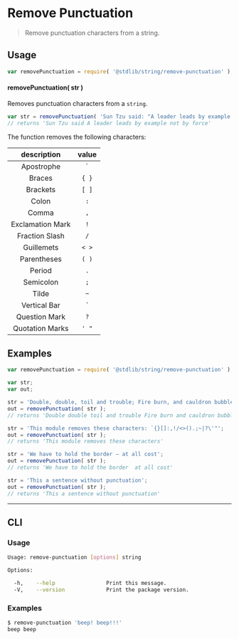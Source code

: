 # Remove Punctuation

> Remove punctuation characters from a string.


<section class="intro">

</section>

<!-- /.intro -->


<section class="usage">

## Usage

``` javascript
var removePunctuation = require( '@stdlib/string/remove-punctuation' );
```

#### removePunctuation( str )

Removes punctuation characters from a `string`.


``` javascript
var str = removePunctuation( 'Sun Tzu said: "A leader leads by example not by force."' );
// returns 'Sun Tzu said A leader leads by example not by force'
```

The function removes the following characters:

| description      | value   |
|:----------------:|:-------:|
| Apostrophe       | `` ` `` |
| Braces           | `{ }`   |
| Brackets         | `[ ]`   |
| Colon            | `:`     |
| Comma            | `,`     |
| Exclamation Mark | `!`     |
| Fraction Slash   | `/`     |
| Guillemets       | `< >`   |
| Parentheses      | `( )`   |
| Period           | `.`     |
| Semicolon        | `;`     |
| Tilde            | `~`     |
| Vertical Bar     | `|`     |
| Question Mark    | `?`     |
| Quotation Marks  | `' "`   |

</section>

<!-- /.usage -->


<section class="examples">

## Examples

``` javascript
var removePunctuation = require( '@stdlib/string/remove-punctuation' );

var str;
var out;

str = 'Double, double, toil and trouble; Fire burn, and cauldron bubble!';
out = removePunctuation( str );
// returns 'Double double toil and trouble Fire burn and cauldron bubble'

str = 'This module removes these characters: `{}[]:,!/<>().;~|?\'"';
out = removePunctuation( str );
// returns 'This module removes these characters'

str = 'We have to hold the border – at all cost';
out = removePunctuation( str );
// returns 'We have to hold the border  at all cost'

str = 'This a sentence without punctuation';
out = removePunctuation( str );
// returns 'This a sentence without punctuation'
```

</section>

<!-- /.examples -->


---

<section class="cli">

## CLI

<section class="usage">

### Usage

``` bash
Usage: remove-punctuation [options] string

Options:

  -h,    --help                Print this message.
  -V,    --version             Print the package version.
```

</section>

<!-- /.usage -->


<section class="examples">

### Examples

``` bash
$ remove-punctuation 'beep! beep!!!'
beep beep
```

</section>

<!-- /.examples -->

</section>

<!-- /.cli -->


<section class="links">

</section>

<!-- /.links -->
